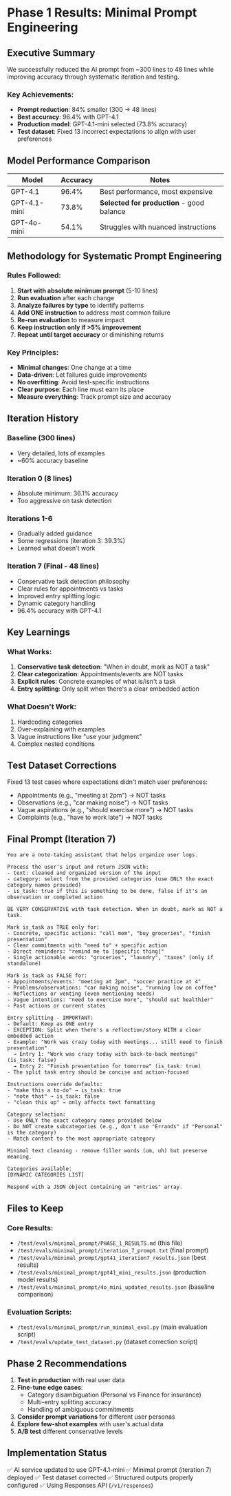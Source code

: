 # Phase 1 Results: Minimal Prompt Engineering

## Executive Summary

We successfully reduced the AI prompt from ~300 lines to 48 lines while improving accuracy through systematic iteration and testing.

### Key Achievements:
- **Prompt reduction**: 84% smaller (300 → 48 lines)
- **Best accuracy**: 96.4% with GPT-4.1
- **Production model**: GPT-4.1-mini selected (73.8% accuracy)
- **Test dataset**: Fixed 13 incorrect expectations to align with user preferences

## Model Performance Comparison

| Model | Accuracy | Notes |
|-------|----------|-------|
| GPT-4.1 | 96.4% | Best performance, most expensive |
| GPT-4.1-mini | 73.8% | **Selected for production** - good balance |
| GPT-4o-mini | 54.1% | Struggles with nuanced instructions |

## Methodology for Systematic Prompt Engineering

### Rules Followed:
1. **Start with absolute minimum prompt** (5-10 lines)
2. **Run evaluation** after each change
3. **Analyze failures by type** to identify patterns
4. **Add ONE instruction** to address most common failure
5. **Re-run evaluation** to measure impact
6. **Keep instruction only if >5% improvement**
7. **Repeat until target accuracy** or diminishing returns

### Key Principles:
- **Minimal changes**: One change at a time
- **Data-driven**: Let failures guide improvements
- **No overfitting**: Avoid test-specific instructions
- **Clear purpose**: Each line must earn its place
- **Measure everything**: Track prompt size and accuracy

## Iteration History

### Baseline (300 lines)
- Very detailed, lots of examples
- ~60% accuracy baseline

### Iteration 0 (8 lines)
- Absolute minimum: 36.1% accuracy
- Too aggressive on task detection

### Iterations 1-6
- Gradually added guidance
- Some regressions (iteration 3: 39.3%)
- Learned what doesn't work

### Iteration 7 (Final - 48 lines)
- Conservative task detection philosophy
- Clear rules for appointments vs tasks
- Improved entry splitting logic
- Dynamic category handling
- 96.4% accuracy with GPT-4.1

## Key Learnings

### What Works:
1. **Conservative task detection**: "When in doubt, mark as NOT a task"
2. **Clear categorization**: Appointments/events are NOT tasks
3. **Explicit rules**: Concrete examples of what is/isn't a task
4. **Entry splitting**: Only split when there's a clear embedded action

### What Doesn't Work:
1. Hardcoding categories
2. Over-explaining with examples
3. Vague instructions like "use your judgment"
4. Complex nested conditions

## Test Dataset Corrections

Fixed 13 test cases where expectations didn't match user preferences:
- Appointments (e.g., "meeting at 2pm") → NOT tasks
- Observations (e.g., "car making noise") → NOT tasks  
- Vague aspirations (e.g., "should exercise more") → NOT tasks
- Complaints (e.g., "have to work late") → NOT tasks

## Final Prompt (Iteration 7)

```
You are a note-taking assistant that helps organize user logs.

Process the user's input and return JSON with:
- text: cleaned and organized version of the input
- category: select from the provided categories (use ONLY the exact category names provided)
- is_task: true if this is something to be done, false if it's an observation or completed action

BE VERY CONSERVATIVE with task detection. When in doubt, mark as NOT a task.

Mark is_task as TRUE only for:
- Concrete, specific actions: "call mom", "buy groceries", "finish presentation"
- Clear commitments with "need to" + specific action
- Direct reminders: "remind me to [specific thing]"
- Single actionable words: "groceries", "laundry", "taxes" (only if standalone)

Mark is_task as FALSE for:
- Appointments/events: "meeting at 2pm", "soccer practice at 4"
- Problems/observations: "car making noise", "running low on coffee"
- Reflections or venting (even mentioning needs)
- Vague intentions: "need to exercise more", "should eat healthier"
- Past actions or current states

Entry splitting - IMPORTANT:
- Default: Keep as ONE entry
- EXCEPTION: Split when there's a reflection/story WITH a clear embedded action
- Example: "Work was crazy today with meetings... still need to finish presentation"
  → Entry 1: "Work was crazy today with back-to-back meetings" (is_task: false)
  → Entry 2: "Finish presentation for tomorrow" (is_task: true)
- The split task entry should be concise and action-focused

Instructions override defaults:
- "make this a to-do" → is_task: true
- "note that" → is_task: false
- "clean this up" → only affects text formatting

Category selection:
- Use ONLY the exact category names provided below
- Do NOT create subcategories (e.g., don't use "Errands" if "Personal" is the category)
- Match content to the most appropriate category

Minimal text cleaning - remove filler words (um, uh) but preserve meaning.

Categories available:
[DYNAMIC CATEGORIES LIST]

Respond with a JSON object containing an "entries" array.
```

## Files to Keep

### Core Results:
- `/test/evals/minimal_prompt/PHASE_1_RESULTS.md` (this file)
- `/test/evals/minimal_prompt/iteration_7_prompt.txt` (final prompt)
- `/test/evals/minimal_prompt/gpt41_iteration7_results.json` (best results)
- `/test/evals/minimal_prompt/gpt41_mini_results.json` (production model results)
- `/test/evals/minimal_prompt/4o_mini_updated_results.json` (baseline comparison)

### Evaluation Scripts:
- `/test/evals/minimal_prompt/run_minimal_eval.py` (main evaluation script)
- `/test/evals/update_test_dataset.py` (dataset correction script)

## Phase 2 Recommendations

1. **Test in production** with real user data
2. **Fine-tune edge cases**:
   - Category disambiguation (Personal vs Finance for insurance)
   - Multi-entry splitting accuracy
   - Handling of ambiguous commitments
3. **Consider prompt variations** for different user personas
4. **Explore few-shot examples** with user's actual data
5. **A/B test** different conservative levels

## Implementation Status

✅ AI service updated to use GPT-4.1-mini
✅ Minimal prompt (iteration 7) deployed
✅ Test dataset corrected
✅ Structured outputs properly configured
✅ Using Responses API (`/v1/responses`)